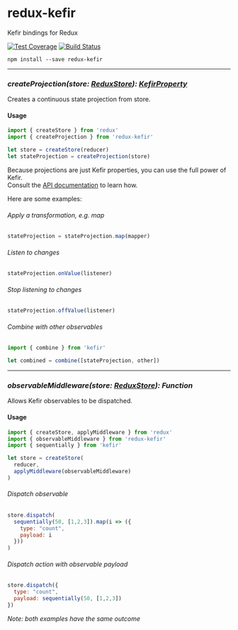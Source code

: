 redux-kefir
===========

Kefir bindings for Redux

[![Test Coverage](https://codeclimate.com/github/rvikmanis/redux-kefir/badges/coverage.svg)](https://codeclimate.com/github/rvikmanis/redux-kefir/coverage)
[![Build Status](https://travis-ci.org/rvikmanis/redux-kefir.svg?branch=master)](https://travis-ci.org/rvikmanis/redux-kefir)

```
npm install --save redux-kefir
```

---

### *createProjection(store: [ReduxStore](http://redux.js.org/docs/basics/Store.html)): [KefirProperty](https://rpominov.github.io/kefir/#about-observables)*

Creates a continuous state projection from store.

#### Usage

```js
import { createStore } from 'redux'
import { createProjection } from 'redux-kefir'

let store = createStore(reducer)
let stateProjection = createProjection(store)
```

Because projections are just Kefir properties,
you can use the full power of Kefir.  
Consult the [API documentation](https://rpominov.github.io/kefir/) to learn how.

Here are some examples:

###### Apply a transformation, e.g. map
```js
stateProjection = stateProjection.map(mapper)
```

###### Listen to changes
```js
stateProjection.onValue(listener)
```

###### Stop listening to changes
```js
stateProjection.offValue(listener)
```

###### Combine with other observables
```js
import { combine } from 'kefir'

let combined = combine([stateProjection, other])
```

---

### *observableMiddleware(store: [ReduxStore](http://redux.js.org/docs/basics/Store.html)): Function*

Allows Kefir observables to be dispatched.

#### Usage

```js
import { createStore, applyMiddleware } from 'redux'
import { observableMiddleware } from 'redux-kefir'
import { sequentially } from 'kefir'

let store = createStore(
  reducer,
  applyMiddleware(observableMiddleware)
)
```

###### Dispatch observable
```js
store.dispatch(
  sequentially(50, [1,2,3]).map(i => ({
    type: "count",
    payload: i
  }))
)
```

###### Dispatch action with observable payload
```js
store.dispatch({
  type: "count",
  payload: sequentially(50, [1,2,3])
})
```

*Note: both examples have the same outcome*
